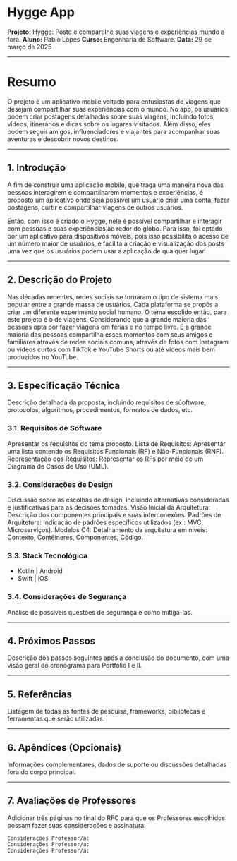 # Hygge App

**Projeto:** Hygge: Poste e compartilhe suas viagens e experiências mundo a fora.
**Aluno:** Pablo Lopes
**Curso:** Engenharia de Software.
**Data:** 29 de março de 2025

---

# Resumo

O projeto é um aplicativo mobile voltado para entusiastas de viagens que desejam compartilhar suas experiências com o mundo. No app, os usuários podem criar postagens detalhadas sobre suas viagens, incluindo fotos, vídeos, itinerários e dicas sobre os lugares visitados. Além disso, eles podem seguir amigos, influenciadores e viajantes para acompanhar suas aventuras e descobrir novos destinos.

---

## 1. Introdução

A fim de construir uma aplicação mobile, que traga uma maneira nova das pessoas interagirem e compartilharem momentos e experiências, é proposto um aplicativo onde seja possível um usuário criar uma conta, fazer postagens, curtir e compartilhar viagens de outros usuários.

Então, com isso é criado o Hygge, nele é possível compartilhar e interagir com pessoas e suas experiências ao redor do globo. Para isso, foi optado por um aplicativo para dispositivos móveis, pois isso possibilita o acesso de um número maior de usuários, e facilita a criação e visualização dos posts uma vez que os usuários podem usar a aplicação de qualquer lugar.

---

## 2. Descrição do Projeto

Nas décadas recentes, redes sociais se tornaram o tipo de sistema mais popular entre a grande massa de usuários. Cada plataforma se propôs a criar um diferente experimento social humano. O tema escolido então, para este projeto é o de viagens. Considerando que a grande maioria das pessoas opta por fazer viagens em férias e no tempo livre. E a grande maioria das pessoas compartilha esses momentos com seus amigos e familiares através de redes sociais comuns, através de fotos com Instagram ou vídeos curtos com TikTok e YouTube Shorts ou até vídeos mais bem produzidos no YouTube.

---

## 3. Especificação Técnica

Descrição detalhada da proposta, incluindo requisitos de súoftware, protocolos, algoritmos, procedimentos, formatos de dados, etc.

### 3.1. Requisitos de Software

Apresentar os requisitos do tema proposto. Lista de Requisitos: Apresentar uma lista contendo os Requisitos Funcionais (RF) e Não-Funcionais (RNF). Representação dos Requisitos: Representar os RFs por meio de um Diagrama de Casos de Uso (UML).

### 3.2. Considerações de Design

Discussão sobre as escolhas de design, incluindo alternativas consideradas e justificativas para as decisões tomadas. Visão Inicial da Arquitetura: Descrição dos componentes principais e suas interconexões. Padrões de Arquitetura: Indicação de padrões específicos utilizados (ex.: MVC, Microserviços). Modelos C4: Detalhamento da arquitetura em níveis: Contexto, Contêineres, Componentes, Código.

### 3.3. Stack Tecnológica

- Kotlin | Android
- Swift | iOS

### 3.4. Considerações de Segurança

Análise de possíveis questões de segurança e como mitigá-las.

---

## 4. Próximos Passos

Descrição dos passos seguintes após a conclusão do documento, com uma visão geral do cronograma para Portfólio I e II.

---

## 5. Referências

Listagem de todas as fontes de pesquisa, frameworks, bibliotecas e ferramentas que serão utilizadas.

---

## 6. Apêndices (Opcionais)

Informações complementares, dados de suporte ou discussões detalhadas fora do corpo principal.

---

## 7. Avaliações de Professores

Adicionar três páginas no final do RFC para que os Professores escolhidos possam fazer suas considerações e assinatura:

    Considerações Professor/a:
    Considerações Professor/a:
    Considerações Professor/a:
